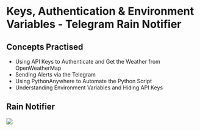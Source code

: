 #  Keys, Authentication & Environment Variables - Telegram Rain Notifier
## Concepts Practised
- Using API Keys to Authenticate and Get the Weather from OpenWeatherMap
- Sending Alerts via the Telegram
- Using PythonAnywhere to Automate the Python Script
- Understanding Environment Variables and Hiding API Keys
## Rain Notifier
![](https://user-images.githubusercontent.com/98851253/156403076-6a69f1a7-12dd-47e4-b374-1269edb9e2c8.gif)
